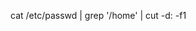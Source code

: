 <!-- similar to 20 -->

cat /etc/passwd | grep '/home' | cut -d: -f1

<!-- the grep & cut filters out no-human users through the /home directory after reading all the users in the /etc/passwd file -->